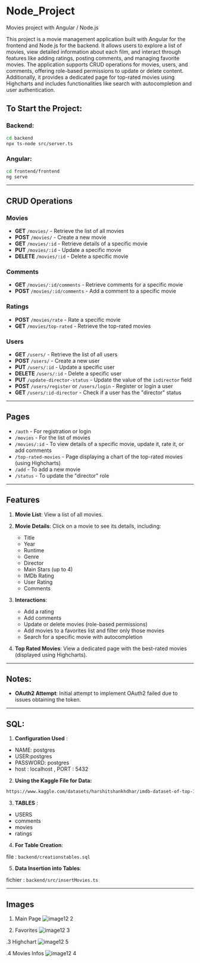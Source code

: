 
# Node_Project

Movies project with Angular / Node.js


This project is a movie management application built with Angular for the frontend and Node.js for the backend. It allows users to explore a list of movies, view detailed information about each film, and interact through features like adding ratings, posting comments, and managing favorite movies. The application supports CRUD operations for movies, users, and comments, offering role-based permissions to update or delete content. Additionally, it provides a dedicated page for top-rated movies using Highcharts and includes functionalities like search with autocompletion and user authentication.



## To Start the Project:

### Backend:  
```bash
cd backend  
npx ts-node src/server.ts
```

### Angular:  
```bash
cd frontend/frontend  
ng serve
```

---

## **CRUD Operations**

### **Movies**
- **GET** `/movies/` - Retrieve the list of all movies  
- **POST** `/movies/` - Create a new movie  
- **GET** `/movies/:id` - Retrieve details of a specific movie  
- **PUT** `/movies/:id` - Update a specific movie  
- **DELETE** `/movies/:id` - Delete a specific movie  

### **Comments**
- **GET** `/movies/:id/comments` - Retrieve comments for a specific movie  
- **POST** `/movies/:id/comments` - Add a comment to a specific movie  

### **Ratings**
- **POST** `/movies/rate` - Rate a specific movie  
- **GET** `/movies/top-rated` - Retrieve the top-rated movies  

### **Users**
- **GET** `/users/` - Retrieve the list of all users  
- **POST** `/users/` - Create a new user  
- **PUT** `/users/:id` - Update a specific user  
- **DELETE** `/users/:id` - Delete a specific user  
- **PUT** `/update-director-status` - Update the value of the `isdirector` field  
- **POST** `/users/register` or `/users/login` - Register or login a user  
- **GET** `/users/:id-director` - Check if a user has the "director" status  

---

## **Pages**

- `/auth` - For registration or login  
- `/movies` - For the list of movies  
- `/movies/:id` - To view details of a specific movie, update it, rate it, or add comments  
- `/top-rated-movies` - Page displaying a chart of the top-rated movies (using Highcharts)  
- `/add` - To add a new movie  
- `/status` - To update the "director" role  

---

## **Features**

1. **Movie List**: View a list of all movies.  
2. **Movie Details**: Click on a movie to see its details, including:  
   - Title  
   - Year  
   - Runtime  
   - Genre  
   - Director  
   - Main Stars (up to 4)  
   - IMDb Rating  
   - User Rating  
   - Comments  

3. **Interactions**:
   - Add a rating  
   - Add comments  
   - Update or delete movies (role-based permissions)  
   - Add movies to a favorites list and filter only those movies  
   - Search for a specific movie with autocompletion  

4. **Top Rated Movies**: View a dedicated page with the best-rated movies (displayed using Highcharts).  

---

## Notes:

- **OAuth2 Attempt**: Initial attempt to implement OAuth2 failed due to issues obtaining the token.  

---

##  **SQL**: 

1. **Configuration Used** :

- NAME: postgres
- USER:postgres
- PASSWORD: postgres
- host : localhost , PORT : 5432

2. **Using the Kaggle File for Data:**

```bash
https://www.kaggle.com/datasets/harshitshankhdhar/imdb-dataset-of-top-1000-movies-and-tv-shows
```


3. **TABLES** : 
- USERS
- comments
- movies
- ratings

4. **For Table Creation**: 

file : `backend/creationstables.sql`

5. **Data Insertion into Tables**:

fichier :  `backend/src/insertMovies.ts` 

---

## Images

1. Main Page
![image12 2](https://github.com/user-attachments/assets/b71a23ed-3334-424d-90c7-c0775596cf9b)

2. Favorites
![image12 3](https://github.com/user-attachments/assets/94a15835-505c-4b72-8e28-3931f99accb5)

.3 Highchart
![image12 5](https://github.com/user-attachments/assets/c8a2b33c-05f0-43df-afbc-6ebaf2fcf3fd)

.4 Movies Infos
![image12 4](https://github.com/user-attachments/assets/69097da0-6a2b-46ec-968f-bdcbc6622235)
